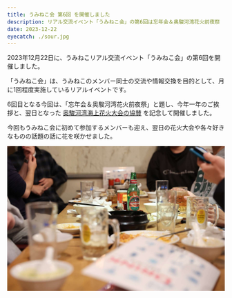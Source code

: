 ```yaml
---
title: うみねこ会 第6回 を開催しました
description: リアル交流イベント「うみねこ会」の第6回は忘年会＆奥駿河湾花火前夜祭
date: 2023-12-22
eyecatch: ./sour.jpg
---
```


2023年12月22日に、うみねこリアル交流イベント「うみねこ会」の第6回を開催しました。

「うみねこ会」は、うみねこのメンバー同士の交流や情報交換を目的として、月に1回程度実施しているリアルイベントです。

6回目となる今回は、「忘年会＆奥駿河湾花火前夜祭」と題し、今年一年のご挨拶と、翌日となった [奥駿河湾海上花火大会の協賛](../20231126/okusuruga_fireworks.md) を記念して開催しました。

今回もうみねこ会に初めて参加するメンバーも迎え、翌日の花火大会や各々好きなものの話題の話に花を咲かせました。

![](eaten.jpg)
